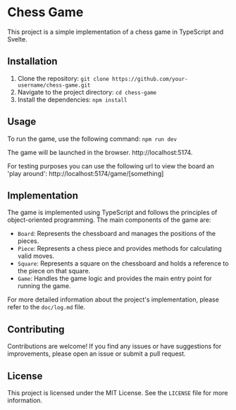 # Chess Game

This project is a simple implementation of a chess game in TypeScript and Svelte.

## Installation

1. Clone the repository: `git clone https://github.com/your-username/chess-game.git`
2. Navigate to the project directory: `cd chess-game`
3. Install the dependencies: `npm install`

## Usage

To run the game, use the following command: `npm run dev`

The game will be launched in the browser. http://localhost:5174.

For testing purposes you can use the following url to view the board an 'play around': http://localhost:5174/game/[something]

## Implementation

The game is implemented using TypeScript and follows the principles of object-oriented programming. The main components of the game are:

- `Board`: Represents the chessboard and manages the positions of the pieces.
- `Piece`: Represents a chess piece and provides methods for calculating valid moves.
- `Square`: Represents a square on the chessboard and holds a reference to the piece on that square.
- `Game`: Handles the game logic and provides the main entry point for running the game.

For more detailed information about the project's implementation, please refer to the `doc/log.md` file.

## Contributing

Contributions are welcome! If you find any issues or have suggestions for improvements, please open an issue or submit a pull request.

## License

This project is licensed under the MIT License. See the `LICENSE` file for more information.
